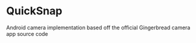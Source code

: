 QuickSnap
=========

Android camera implementation based off the official Gingerbread camera app source code